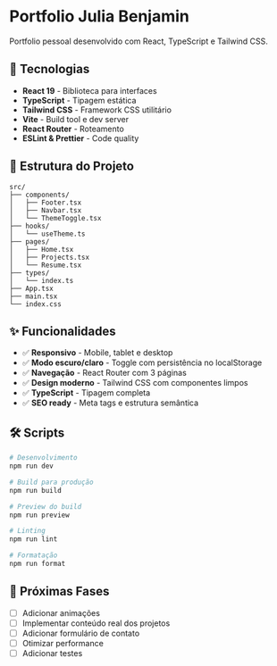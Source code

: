 # Portfolio Julia Benjamin

Portfolio pessoal desenvolvido com React, TypeScript e Tailwind CSS.

## 🚀 Tecnologias

- **React 19** - Biblioteca para interfaces
- **TypeScript** - Tipagem estática
- **Tailwind CSS** - Framework CSS utilitário
- **Vite** - Build tool e dev server
- **React Router** - Roteamento
- **ESLint & Prettier** - Code quality

## 📁 Estrutura do Projeto

```
src/
├── components/          
│   ├── Footer.tsx
│   ├── Navbar.tsx
│   └── ThemeToggle.tsx
├── hooks/              
│   └── useTheme.ts
├── pages/              
│   ├── Home.tsx
│   ├── Projects.tsx
│   └── Resume.tsx
├── types/               
│   └── index.ts
├── App.tsx
├── main.tsx
└── index.css
```

## ✨ Funcionalidades

- ✅ **Responsivo** - Mobile, tablet e desktop
- ✅ **Modo escuro/claro** - Toggle com persistência no localStorage
- ✅ **Navegação** - React Router com 3 páginas
- ✅ **Design moderno** - Tailwind CSS com componentes limpos
- ✅ **TypeScript** - Tipagem completa
- ✅ **SEO ready** - Meta tags e estrutura semântica

## 🛠️ Scripts

```bash
# Desenvolvimento
npm run dev

# Build para produção
npm run build

# Preview do build
npm run preview

# Linting
npm run lint

# Formatação
npm run format
```

## 🔄 Próximas Fases

- [ ] Adicionar animações
- [ ] Implementar conteúdo real dos projetos
- [ ] Adicionar formulário de contato
- [ ] Otimizar performance
- [ ] Adicionar testes 
